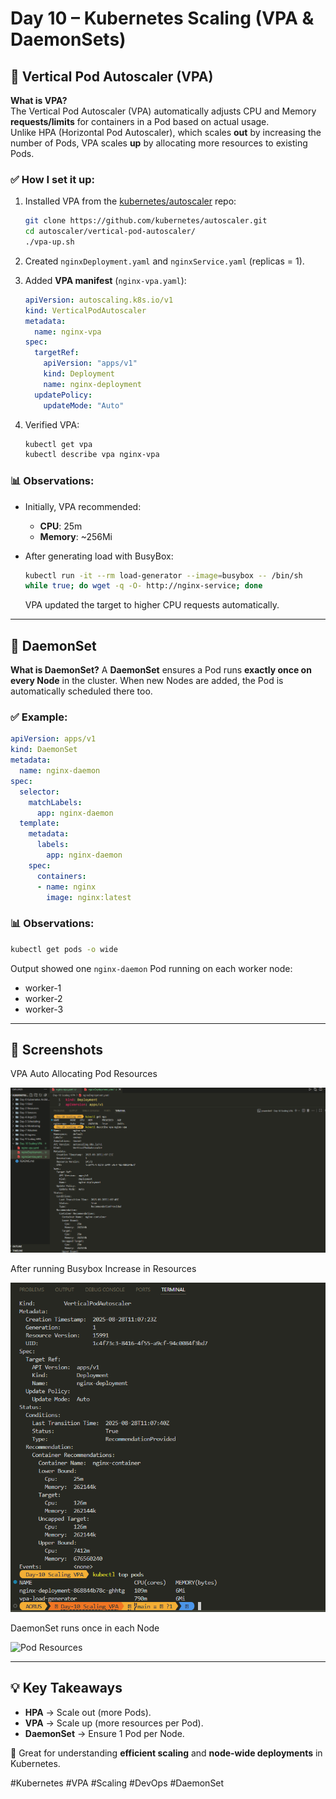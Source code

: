 # Day 10 – Kubernetes Scaling (VPA & DaemonSets)

## 📌 Vertical Pod Autoscaler (VPA)

**What is VPA?**  
The Vertical Pod Autoscaler (VPA) automatically adjusts CPU and Memory **requests/limits** for containers in a Pod based on actual usage.  
Unlike HPA (Horizontal Pod Autoscaler), which scales **out** by increasing the number of Pods, VPA scales **up** by allocating more resources to existing Pods.

### ✅ How I set it up:
1. Installed VPA from the [kubernetes/autoscaler](https://github.com/kubernetes/autoscaler) repo:
   ```bash
   git clone https://github.com/kubernetes/autoscaler.git
   cd autoscaler/vertical-pod-autoscaler/
   ./vpa-up.sh

2. Created `nginxDeployment.yaml` and `nginxService.yaml` (replicas = 1).
3. Added **VPA manifest** (`nginx-vpa.yaml`):

   ```yaml
   apiVersion: autoscaling.k8s.io/v1
   kind: VerticalPodAutoscaler
   metadata:
     name: nginx-vpa
   spec:
     targetRef:
       apiVersion: "apps/v1"
       kind: Deployment
       name: nginx-deployment
     updatePolicy:
       updateMode: "Auto"
   ```
4. Verified VPA:

   ```bash
   kubectl get vpa
   kubectl describe vpa nginx-vpa
   ```

### 📊 Observations:

* Initially, VPA recommended:

  * **CPU**: 25m
  * **Memory**: \~256Mi
* After generating load with BusyBox:

  ```bash
  kubectl run -it --rm load-generator --image=busybox -- /bin/sh
  while true; do wget -q -O- http://nginx-service; done
  ```

  VPA updated the target to higher CPU requests automatically.

---

## 📌 DaemonSet

**What is DaemonSet?**
A **DaemonSet** ensures a Pod runs **exactly once on every Node** in the cluster.
When new Nodes are added, the Pod is automatically scheduled there too.

### ✅ Example:

```yaml
apiVersion: apps/v1
kind: DaemonSet
metadata:
  name: nginx-daemon
spec:
  selector:
    matchLabels:
      app: nginx-daemon
  template:
    metadata:
      labels:
        app: nginx-daemon
    spec:
      containers:
      - name: nginx
        image: nginx:latest
```

### 📊 Observations:

```bash
kubectl get pods -o wide
```

Output showed one `nginx-daemon` Pod running on each worker node:

* worker-1
* worker-2
* worker-3

---

## 📸 Screenshots

VPA Auto Allocating Pod Resources

![Pod Resources](./screenshot/Screenshot1.png)

After running Busybox Increase in Resources

![Pod Resources](./screenshot/Screenshot2.png)

DaemonSet runs once in each Node

![![Pod Resources](./screenshot/Screenshot2.png)
](./screenshot/Screenshot3.png)

---

## 💡 Key Takeaways

* **HPA** → Scale out (more Pods).
* **VPA** → Scale up (more resources per Pod).
* **DaemonSet** → Ensure 1 Pod per Node.

📖 Great for understanding **efficient scaling** and **node-wide deployments** in Kubernetes.

#Kubernetes #VPA #Scaling #DevOps #DaemonSet
